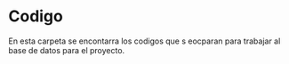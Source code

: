 # Codigo

En esta carpeta se encontarra los codigos que s eocparan para trabajar al base de datos para el proyecto.
